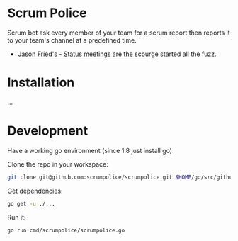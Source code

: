 # Scrum Police

Scrum bot ask every member of your team for a scrum report then reports it to
your team's channel at a predefined time.

- [Jason Fried's - Status meetings are the scourge](https://m.signalvnoise.com/status-meetings-are-the-scourge-39f49267ca90) started all the fuzz.


# Installation

...

# Development

Have a working go environment (since 1.8 just install go)

Clone the repo in your workspace:

```sh
git clone git@github.com:scrumpolice/scrumpolice.git $HOME/go/src/github.com/scrumpolice/scrumpolice
```

Get dependencies:

```sh
go get -u ./...
```

Run it:

```sh
go run cmd/scrumpolice/scrumpolice.go
```
